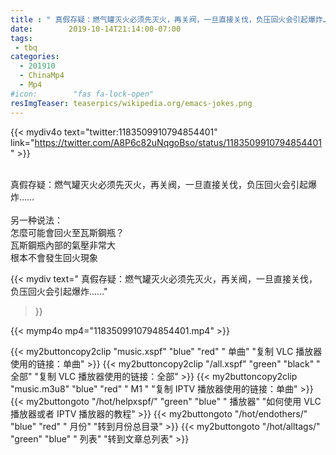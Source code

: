 ```yaml
---
title : " 真假存疑：燃气罐灭火必须先灭火，再关阀，一旦直接关伐，负压回火会引起爆炸……"
date:        2019-10-14T21:14:00-07:00
tags:
 - tbq
categories:
  - 201910
  - ChinaMp4
  - Mp4
#icon:        "fas fa-lock-open"
resImgTeaser: teaserpics/wikipedia.org/emacs-jokes.png
---
```


{{< mydiv4o text="twitter:1183509910794854401" 
link="https://twitter.com/A8P6c82uNqgoBso/status/1183509910794854401" >}}

<br> 真假存疑：燃气罐灭火必须先灭火，再关阀，一旦直接关伐，负压回火会引起爆炸……
<br>
<br>另一种说法：
<br>怎麼可能會回火至瓦斯鋼瓶？
<br>瓦斯鋼瓶內部的氣壓非常大
<br>根本不會發生回火現象



{{< mydiv text=" 真假存疑：燃气罐灭火必须先灭火，再关阀，一旦直接关伐，负压回火会引起爆炸……"
>}}

{{< mymp4o mp4="1183509910794854401.mp4" >}}

{{< my2buttoncopy2clip "music.xspf"        "blue"   "red"    " 单曲"  "复制 VLC 播放器使用的链接：单曲" >}} {{< my2buttoncopy2clip "/all.xspf"         "green"  "black"  " 全部"  "复制 VLC 播放器使用的链接：全部" >}} {{< my2buttoncopy2clip "music.m3u8"        "blue"   "red"    " M1 "    "复制 IPTV 播放器使用的链接：单曲" >}} {{< my2buttongoto      "/hot/helpxspf/"    "green"  "blue"   " 播放器" "如何使用 VLC 播放器或者 IPTV 播放器的教程" >}} {{< my2buttongoto      "/hot/endothers/"   "blue"   "red"    " 月份"   "转到月份总目录" >}} {{< my2buttongoto      "/hot/alltags/"     "green"  "blue"   " 列表"   "转到文章总列表" >}} 
